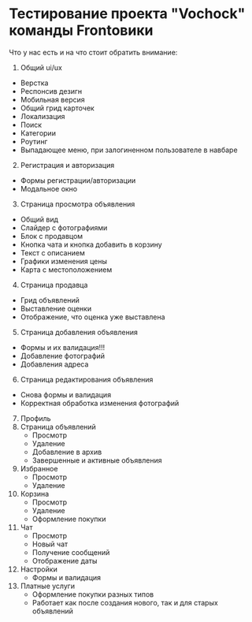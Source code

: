 # Тестирование проекта "Vochock" команды Frontoвики

Что у нас есть и на что стоит обратить внимание:

1. Общий ui/ux 
* Верстка
* Респонсив дезигн
* Мобильная версия
* Общий грид карточек
* Локализация
* Поиск
* Категории
* Роутинг
* Выпадающее меню, при залогиненном пользователе в навбаре

2. Регистрация и авторизация
* Формы регистрации/авторизации
* Модальное окно

3. Страница просмотра объявления
* Общий вид
* Слайдер с фотографиями
* Блок с продавцом
* Кнопка чата и кнопка добавить в корзину
* Текст с описанием
* Графики изменения цены
* Карта с местоположением

4. Страница продавца
* Грид объявлений
* Выставление оценки
* Отображение, что оценка уже выставлена

5. Страница добавления объявления
* Формы и их валидация!!!
* Добавление фотографий
* Добавления адреса

6. Страница редактирования объявления
* Снова формы и валидация
* Корректная обработка изменения фотографий

7. Профиль
1. Страница объявлений
    * Просмотр
    * Удаление
    * Добавление в архив
    * Завершенные и активные объявления
2. Избранное
    * Просмотр
    * Удаление
3. Корзина
    * Просмотр
    * Удаление
    * Оформление покупки
4. Чат
    * Просмотр
    * Новый чат
    * Получение сообщений
    * Отображение даты
6. Настройки
    * Формы и валидация
7. Платные услуги
    * Оформление покупки разных типов
    * Работает как после создания нового, так и для старых объявлений

